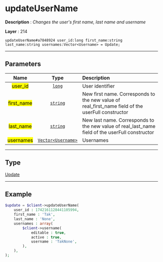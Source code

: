 # updateUserName

**Description** : *Changes the user&#039;s first name, last name and username*

**Layer** : 214

```tl
updateUserName#a7848924 user_id:long first_name:string last_name:string usernames:Vector<Username> = Update;
```

---

## Parameters

| Name | Type | Description |
| :---: | :---: | :--- |
| <mark>user_id</mark> | [`long`](type/long) | User identifier |
| <mark>first_name</mark> | [`string`](type/string) | New first name. Corresponds to the new value of real_first_name field of the userFull constructor |
| <mark>last_name</mark> | [`string`](type/string) | New last name. Corresponds to the new value of real_last_name field of the userFull constructor |
| <mark>usernames</mark> | [`Vector<Username>`](type/Username) | Usernames |

---

## Type

[Update](type/Update)

---

## Example

```php
$update = $client->updateUserName(
	user_id : 1742161128441105994,
	first_name : 'Tak',
	last_name : 'None',
	usernames : array(
		$client->username(
			editable : true,
			active : true,
			username : 'TakNone',
		),
	),
);
```